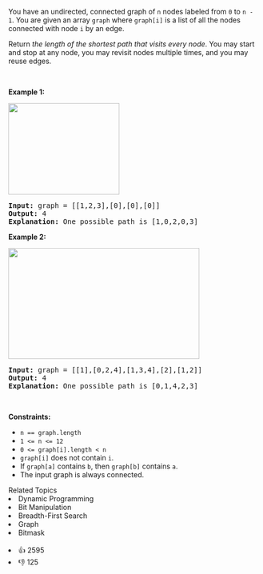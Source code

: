 <p>You have an undirected, connected graph of <code>n</code> nodes labeled from <code>0</code> to <code>n - 1</code>. You are given an array <code>graph</code> where <code>graph[i]</code> is a list of all the nodes connected with node <code>i</code> by an edge.</p>

<p>Return <em>the length of the shortest path that visits every node</em>. You may start and stop at any node, you may revisit nodes multiple times, and you may reuse edges.</p>

<p>&nbsp;</p>
<p><strong>Example 1:</strong></p>
<img alt="" src="https://assets.leetcode.com/uploads/2021/05/12/shortest1-graph.jpg" style="width: 222px; height: 183px;" />
<pre>
<strong>Input:</strong> graph = [[1,2,3],[0],[0],[0]]
<strong>Output:</strong> 4
<strong>Explanation:</strong> One possible path is [1,0,2,0,3]
</pre>

<p><strong>Example 2:</strong></p>
<img alt="" src="https://assets.leetcode.com/uploads/2021/05/12/shortest2-graph.jpg" style="width: 382px; height: 222px;" />
<pre>
<strong>Input:</strong> graph = [[1],[0,2,4],[1,3,4],[2],[1,2]]
<strong>Output:</strong> 4
<strong>Explanation:</strong> One possible path is [0,1,4,2,3]
</pre>

<p>&nbsp;</p>
<p><strong>Constraints:</strong></p>

<ul>
	<li><code>n == graph.length</code></li>
	<li><code>1 &lt;= n &lt;= 12</code></li>
	<li><code>0 &lt;= graph[i].length &lt;&nbsp;n</code></li>
	<li><code>graph[i]</code> does not contain <code>i</code>.</li>
	<li>If <code>graph[a]</code> contains <code>b</code>, then <code>graph[b]</code> contains <code>a</code>.</li>
	<li>The input graph is always connected.</li>
</ul>
<div><div>Related Topics</div><div><li>Dynamic Programming</li><li>Bit Manipulation</li><li>Breadth-First Search</li><li>Graph</li><li>Bitmask</li></div></div><br><div><li>👍 2595</li><li>👎 125</li></div>
